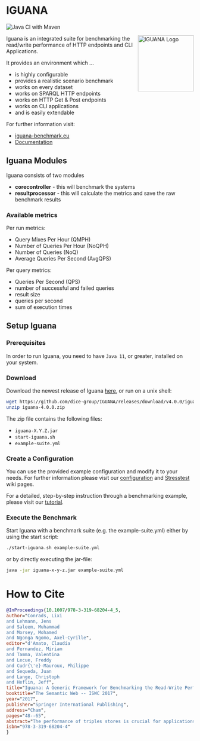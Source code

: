# IGUANA

![Java CI with Maven](https://github.com/dice-group/IGUANA/workflows/Java%20CI%20with%20Maven/badge.svg)

<img src="https://github.com/dice-group/IGUANA/raw/develop/images/IGUANA_logo.png" alt="IGUANA Logo" width="150" style="float: right">

Iguana is an integrated suite for benchmarking the read/write performance of HTTP endpoints and CLI Applications.

It provides an environment which ...

* is highly configurable
* provides a realistic scenario benchmark
* works on every dataset
* works on SPARQL HTTP endpoints
* works on HTTP Get & Post endpoints
* works on CLI applications
* and is easily extendable

For further information visit:
- [iguana-benchmark.eu](http://iguana-benchmark.eu)
- [Documentation](http://iguana-benchmark.eu/docs/3.3/)

## Iguana Modules

Iguana consists of two modules
- **corecontroller** - this will benchmark the systems
- **resultprocessor** - this will calculate the metrics and save the raw benchmark results

### Available metrics

Per run metrics:
* Query Mixes Per Hour (QMPH)
* Number of Queries Per Hour (NoQPH)
* Number of Queries (NoQ)
* Average Queries Per Second (AvgQPS)

Per query metrics:
* Queries Per Second (QPS)
* number of successful and failed queries
* result size
* queries per second
* sum of execution times

## Setup Iguana

### Prerequisites

In order to run Iguana, you need to have `Java 11`, or greater, installed on your system.

### Download
Download the newest release of Iguana [here](https://github.com/dice-group/IGUANA/releases/latest), or run on a unix shell:

```sh
wget https://github.com/dice-group/IGUANA/releases/download/v4.0.0/iguana-4.0.0.zip
unzip iguana-4.0.0.zip
```

The zip file contains the following files:

* `iguana-X.Y.Z.jar`
* `start-iguana.sh`
* `example-suite.yml`

### Create a Configuration

You can use the provided example configuration and modify it to your needs.
For further information please visit our [configuration](http://iguana-benchmark.eu/docs/3.2/usage/configuration/) and [Stresstest](http://iguana-benchmark.eu/docs/3.0/usage/stresstest/) wiki pages.

For a detailed, step-by-step instruction through a benchmarking example, please visit our [tutorial](http://iguana-benchmark.eu/docs/3.2/usage/tutorial/).

### Execute the Benchmark

Start Iguana with a benchmark suite (e.g. the example-suite.yml) either by using the start script:

```sh
./start-iguana.sh example-suite.yml
```

or by directly executing the jar-file:

```sh
java -jar iguana-x-y-z.jar example-suite.yml
```

# How to Cite

```bibtex
@InProceedings{10.1007/978-3-319-68204-4_5,
author="Conrads, Lixi
and Lehmann, Jens
and Saleem, Muhammad
and Morsey, Mohamed
and Ngonga Ngomo, Axel-Cyrille",
editor="d'Amato, Claudia
and Fernandez, Miriam
and Tamma, Valentina
and Lecue, Freddy
and Cudr{\'e}-Mauroux, Philippe
and Sequeda, Juan
and Lange, Christoph
and Heflin, Jeff",
title="Iguana: A Generic Framework for Benchmarking the Read-Write Performance of Triple Stores",
booktitle="The Semantic Web -- ISWC 2017",
year="2017",
publisher="Springer International Publishing",
address="Cham",
pages="48--65",
abstract="The performance of triples stores is crucial for applications driven by RDF. Several benchmarks have been proposed that assess the performance of triple stores. However, no integrated benchmark-independent execution framework for these benchmarks has yet been provided. We propose a novel SPARQL benchmark execution framework called Iguana. Our framework complements benchmarks by providing an execution environment which can measure the performance of triple stores during data loading, data updates as well as under different loads and parallel requests. Moreover, it allows a uniform comparison of results on different benchmarks. We execute the FEASIBLE and DBPSB benchmarks using the Iguana framework and measure the performance of popular triple stores under updates and parallel user requests. We compare our results (See https://doi.org/10.6084/m9.figshare.c.3767501.v1) with state-of-the-art benchmarking results and show that our benchmark execution framework can unveil new insights pertaining to the performance of triple stores.",
isbn="978-3-319-68204-4"
}
```